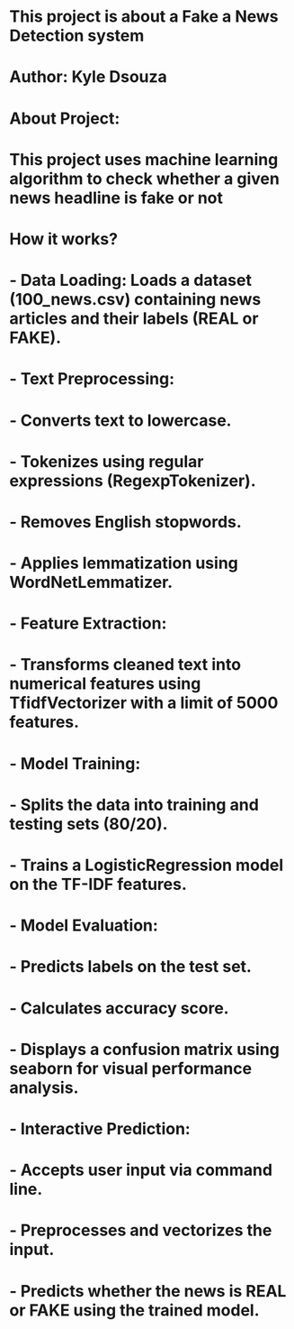 # This project is about a Fake a News Detection system
# Author: Kyle Dsouza
# About Project:
# This project uses machine learning algorithm to check whether a given news headline is fake or not
# How it works?
# - Data Loading: Loads a dataset (100_news.csv) containing news articles and their labels (REAL or FAKE).
# - Text Preprocessing:
# - Converts text to lowercase.
# - Tokenizes using regular expressions (RegexpTokenizer).
# - Removes English stopwords.
# - Applies lemmatization using WordNetLemmatizer.
# - Feature Extraction:
# - Transforms cleaned text into numerical features using TfidfVectorizer with a limit of 5000 features.
# - Model Training:
# - Splits the data into training and testing sets (80/20).
# - Trains a LogisticRegression model on the TF-IDF features.
# - Model Evaluation:
# - Predicts labels on the test set.
# - Calculates accuracy score.
# - Displays a confusion matrix using seaborn for visual performance analysis.
# - Interactive Prediction:
# - Accepts user input via command line.
# - Preprocesses and vectorizes the input.
# - Predicts whether the news is REAL or FAKE using the trained model.